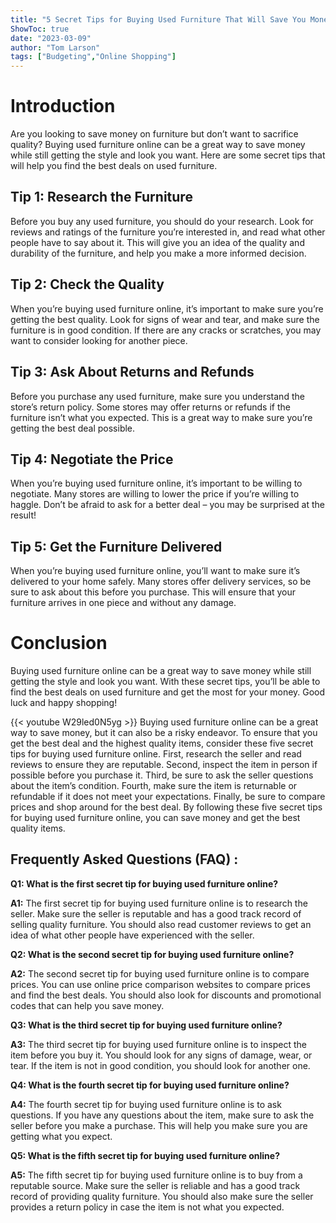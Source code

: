 ```yaml
---
title: "5 Secret Tips for Buying Used Furniture That Will Save You Money Online!"
ShowToc: true 
date: "2023-03-09"
author: "Tom Larson" 
tags: ["Budgeting","Online Shopping"]
---
```

# Introduction 
Are you looking to save money on furniture but don’t want to sacrifice quality? Buying used furniture online can be a great way to save money while still getting the style and look you want. Here are some secret tips that will help you find the best deals on used furniture. 

## Tip 1: Research the Furniture 
Before you buy any used furniture, you should do your research. Look for reviews and ratings of the furniture you’re interested in, and read what other people have to say about it. This will give you an idea of the quality and durability of the furniture, and help you make a more informed decision. 

## Tip 2: Check the Quality 
When you’re buying used furniture online, it’s important to make sure you’re getting the best quality. Look for signs of wear and tear, and make sure the furniture is in good condition. If there are any cracks or scratches, you may want to consider looking for another piece. 

## Tip 3: Ask About Returns and Refunds 
Before you purchase any used furniture, make sure you understand the store’s return policy. Some stores may offer returns or refunds if the furniture isn’t what you expected. This is a great way to make sure you’re getting the best deal possible. 

## Tip 4: Negotiate the Price 
When you’re buying used furniture online, it’s important to be willing to negotiate. Many stores are willing to lower the price if you’re willing to haggle. Don’t be afraid to ask for a better deal – you may be surprised at the result! 

## Tip 5: Get the Furniture Delivered 
When you’re buying used furniture online, you’ll want to make sure it’s delivered to your home safely. Many stores offer delivery services, so be sure to ask about this before you purchase. This will ensure that your furniture arrives in one piece and without any damage. 

# Conclusion 
Buying used furniture online can be a great way to save money while still getting the style and look you want. With these secret tips, you’ll be able to find the best deals on used furniture and get the most for your money. Good luck and happy shopping!

{{< youtube W29led0N5yg >}} 
Buying used furniture online can be a great way to save money, but it can also be a risky endeavor. To ensure that you get the best deal and the highest quality items, consider these five secret tips for buying used furniture online. First, research the seller and read reviews to ensure they are reputable. Second, inspect the item in person if possible before you purchase it. Third, be sure to ask the seller questions about the item’s condition. Fourth, make sure the item is returnable or refundable if it does not meet your expectations. Finally, be sure to compare prices and shop around for the best deal. By following these five secret tips for buying used furniture online, you can save money and get the best quality items.

## Frequently Asked Questions (FAQ) :
**Q1: What is the first secret tip for buying used furniture online?**

**A1:** The first secret tip for buying used furniture online is to research the seller. Make sure the seller is reputable and has a good track record of selling quality furniture. You should also read customer reviews to get an idea of what other people have experienced with the seller.

**Q2: What is the second secret tip for buying used furniture online?**

**A2:** The second secret tip for buying used furniture online is to compare prices. You can use online price comparison websites to compare prices and find the best deals. You should also look for discounts and promotional codes that can help you save money.

**Q3: What is the third secret tip for buying used furniture online?**

**A3:** The third secret tip for buying used furniture online is to inspect the item before you buy it. You should look for any signs of damage, wear, or tear. If the item is not in good condition, you should look for another one.

**Q4: What is the fourth secret tip for buying used furniture online?**

**A4:** The fourth secret tip for buying used furniture online is to ask questions. If you have any questions about the item, make sure to ask the seller before you make a purchase. This will help you make sure you are getting what you expect.

**Q5: What is the fifth secret tip for buying used furniture online?**

**A5:** The fifth secret tip for buying used furniture online is to buy from a reputable source. Make sure the seller is reliable and has a good track record of providing quality furniture. You should also make sure the seller provides a return policy in case the item is not what you expected.




